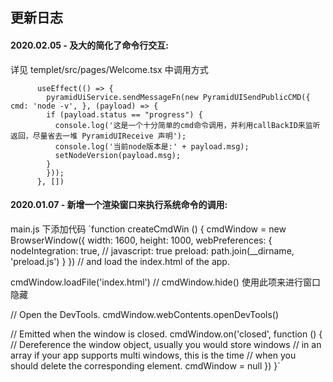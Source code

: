 ## 更新日志

#### 2020.02.05 - 及大的简化了命令行交互:

详见 templet/src/pages/Welcome.tsx 中调用方式

          useEffect(() => {
            pyramidUiService.sendMessageFn(new PyramidUISendPublicCMD({ cmd: 'node -v', }, (payload) => {
            if (payload.status == "progress") {
              console.log('这是一个十分简单的cmd命令调用，并利用callBackID来监听返回，尽量省去一堆 PyramidUIReceive 声明');
              console.log('当前node版本是:' + payload.msg);
              setNodeVersion(payload.msg);
            }
            }));
          }, [])

#### 2020.01.07 - 新增一个渲染窗口来执行系统命令的调用:
main.js 下添加代码
`function createCmdWin () {
  cmdWindow = new BrowserWindow({
    width: 1600,
    height: 1000,
    webPreferences: {
      nodeIntegration: true,
      // javascript: true
      preload: path.join(__dirname, 'preload.js')
    }
  })
  // and load the index.html of the app.
  
  cmdWindow.loadFile('index.html')
  // cmdWindow.hide() 使用此项来进行窗口隐藏

  // Open the DevTools.
  cmdWindow.webContents.openDevTools()

  // Emitted when the window is closed.
  cmdWindow.on('closed', function () {
    // Dereference the window object, usually you would store windows
    // in an array if your app supports multi windows, this is the time
    // when you should delete the corresponding element.
    cmdWindow = null
  })
}`
